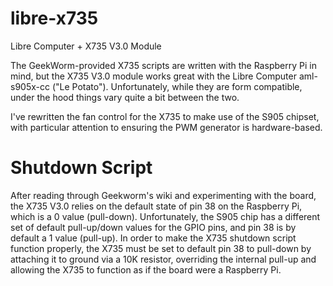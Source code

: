 # libre-x735
Libre Computer + X735 V3.0 Module

The GeekWorm-provided X735 scripts are written with the Raspberry Pi in mind, but the X735 V3.0 module works great with the Libre Computer aml-s905x-cc ("Le Potato"). Unfortunately, while they are form compatible, under the hood things vary quite a bit between the two. 

I've rewritten the fan control for the X735 to make use of the S905 chipset, with particular attention to ensuring the PWM generator is hardware-based.

# Shutdown Script

After reading through Geekworm's wiki and experimenting with the board, the X735 V3.0 relies on the default state of pin 38 on the Raspberry Pi, which is a 0 value (pull-down).  Unfortunately, the S905 chip has a different set of default pull-up/down values for the GPIO pins, and pin 38 is by default a 1 value (pull-up).  In order to make the X735 shutdown script function properly, the X735 must be set to default pin 38 to pull-down by attaching it to ground via a 10K resistor, overriding the internal pull-up and allowing the X735 to function as if the board were a Raspberry Pi.

